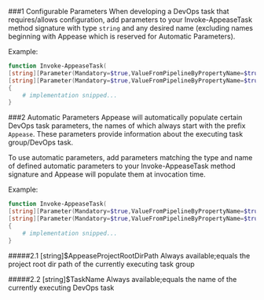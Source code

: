 ###1 Configurable Parameters
When developing a DevOps task that requires/allows configuration, add parameters to your Invoke-AppeaseTask method signature with type `string` and any desired name (excluding names beginning with Appease which is reserved for Automatic Parameters).

Example:
```PowerShell
function Invoke-AppeaseTask(
[string][Parameter(Mandatory=$true,ValueFromPipelineByPropertyName=$true)]$CustomParam1,
[string][Parameter(Mandatory=$true,ValueFromPipelineByPropertyName=$true)]$CustomParam2)
{
    # implementation snipped...
}

```

###2 Automatic Parameters
Appease will automatically populate certain DevOps task parameters, the names of which always start with the prefix `Appease`.
These parameters provide information about the executing task group/DevOps task. 

To use automatic parameters, add parameters matching the type and name of defined automatic parameters to your Invoke-AppeaseTask method signature and Appease will populate them at invocation time.

Example:
```PowerShell
function Invoke-AppeaseTask(
[string][Parameter(Mandatory=$true,ValueFromPipelineByPropertyName=$true)]$AppeaseProjectRootDirPath,
[string][Parameter(Mandatory=$true,ValueFromPipelineByPropertyName=$true)]$AppeaseTaskName)
{
    # implementation snipped...
}

```

#####2.1 [string]$AppeaseProjectRootDirPath
Always available;equals the project root dir path of the currently executing task group

#####2.2 [string]$TaskName
Always available;equals the name of the currently executing DevOps task
